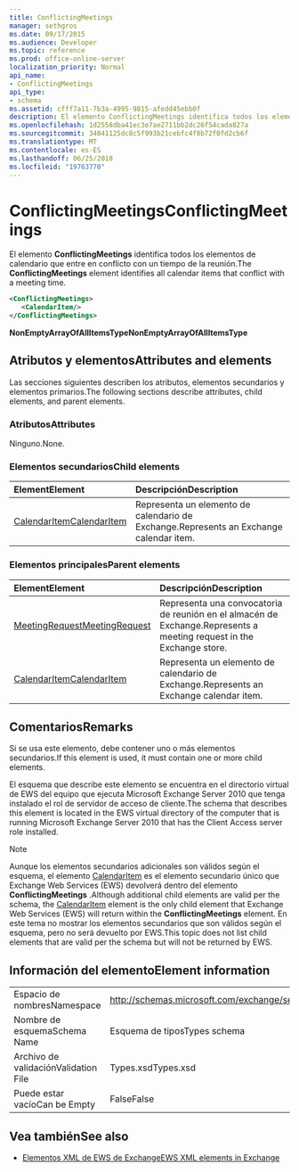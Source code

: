 ```yaml
---
title: ConflictingMeetings
manager: sethgros
ms.date: 09/17/2015
ms.audience: Developer
ms.topic: reference
ms.prod: office-online-server
localization_priority: Normal
api_name:
- ConflictingMeetings
api_type:
- schema
ms.assetid: cfff7a11-7b3a-4995-9815-afedd45ebb0f
description: El elemento ConflictingMeetings identifica todos los elementos de calendario que entre en conflicto con un tiempo de la reunión.
ms.openlocfilehash: 1d2558dba41ec3e7ae2711bb2dc26f54cada827a
ms.sourcegitcommit: 34041125dc8c5f993b21cebfc4f8b72f0fd2cb6f
ms.translationtype: MT
ms.contentlocale: es-ES
ms.lasthandoff: 06/25/2018
ms.locfileid: "19763770"
---
```

# <a name="conflictingmeetings"></a><span data-ttu-id="c3442-103">ConflictingMeetings</span><span class="sxs-lookup"><span data-stu-id="c3442-103">ConflictingMeetings</span></span>

<span data-ttu-id="c3442-104">El elemento **ConflictingMeetings** identifica todos los elementos de calendario que entre en conflicto con un tiempo de la reunión.</span><span class="sxs-lookup"><span data-stu-id="c3442-104">The **ConflictingMeetings** element identifies all calendar items that conflict with a meeting time.</span></span> 
  
```xml
<ConflictingMeetings>
   <CalendarItem/>
</ConflictingMeetings>
```

 <span data-ttu-id="c3442-105">**NonEmptyArrayOfAllItemsType**</span><span class="sxs-lookup"><span data-stu-id="c3442-105">**NonEmptyArrayOfAllItemsType**</span></span>
## <a name="attributes-and-elements"></a><span data-ttu-id="c3442-106">Atributos y elementos</span><span class="sxs-lookup"><span data-stu-id="c3442-106">Attributes and elements</span></span>

<span data-ttu-id="c3442-107">Las secciones siguientes describen los atributos, elementos secundarios y elementos primarios.</span><span class="sxs-lookup"><span data-stu-id="c3442-107">The following sections describe attributes, child elements, and parent elements.</span></span>
  
### <a name="attributes"></a><span data-ttu-id="c3442-108">Atributos</span><span class="sxs-lookup"><span data-stu-id="c3442-108">Attributes</span></span>

<span data-ttu-id="c3442-109">Ninguno.</span><span class="sxs-lookup"><span data-stu-id="c3442-109">None.</span></span>
  
### <a name="child-elements"></a><span data-ttu-id="c3442-110">Elementos secundarios</span><span class="sxs-lookup"><span data-stu-id="c3442-110">Child elements</span></span>

|<span data-ttu-id="c3442-111">**Element**</span><span class="sxs-lookup"><span data-stu-id="c3442-111">**Element**</span></span>|<span data-ttu-id="c3442-112">**Descripción**</span><span class="sxs-lookup"><span data-stu-id="c3442-112">**Description**</span></span>|
|:-----|:-----|
|[<span data-ttu-id="c3442-113">CalendarItem</span><span class="sxs-lookup"><span data-stu-id="c3442-113">CalendarItem</span></span>](calendaritem.md) <br/> |<span data-ttu-id="c3442-114">Representa un elemento de calendario de Exchange.</span><span class="sxs-lookup"><span data-stu-id="c3442-114">Represents an Exchange calendar item.</span></span>  <br/> |
   
### <a name="parent-elements"></a><span data-ttu-id="c3442-115">Elementos principales</span><span class="sxs-lookup"><span data-stu-id="c3442-115">Parent elements</span></span>

|<span data-ttu-id="c3442-116">**Element**</span><span class="sxs-lookup"><span data-stu-id="c3442-116">**Element**</span></span>|<span data-ttu-id="c3442-117">**Descripción**</span><span class="sxs-lookup"><span data-stu-id="c3442-117">**Description**</span></span>|
|:-----|:-----|
|[<span data-ttu-id="c3442-118">MeetingRequest</span><span class="sxs-lookup"><span data-stu-id="c3442-118">MeetingRequest</span></span>](meetingrequest.md) <br/> |<span data-ttu-id="c3442-119">Representa una convocatoria de reunión en el almacén de Exchange.</span><span class="sxs-lookup"><span data-stu-id="c3442-119">Represents a meeting request in the Exchange store.</span></span>  <br/> |
|[<span data-ttu-id="c3442-120">CalendarItem</span><span class="sxs-lookup"><span data-stu-id="c3442-120">CalendarItem</span></span>](calendaritem.md) <br/> |<span data-ttu-id="c3442-121">Representa un elemento de calendario de Exchange.</span><span class="sxs-lookup"><span data-stu-id="c3442-121">Represents an Exchange calendar item.</span></span>  <br/> |
   
## <a name="remarks"></a><span data-ttu-id="c3442-122">Comentarios</span><span class="sxs-lookup"><span data-stu-id="c3442-122">Remarks</span></span>

<span data-ttu-id="c3442-123">Si se usa este elemento, debe contener uno o más elementos secundarios.</span><span class="sxs-lookup"><span data-stu-id="c3442-123">If this element is used, it must contain one or more child elements.</span></span>
  
<span data-ttu-id="c3442-124">El esquema que describe este elemento se encuentra en el directorio virtual de EWS del equipo que ejecuta Microsoft Exchange Server 2010 que tenga instalado el rol de servidor de acceso de cliente.</span><span class="sxs-lookup"><span data-stu-id="c3442-124">The schema that describes this element is located in the EWS virtual directory of the computer that is running Microsoft Exchange Server 2010 that has the Client Access server role installed.</span></span>
  
> [!NOTE]
> <span data-ttu-id="c3442-125">Aunque los elementos secundarios adicionales son válidos según el esquema, el elemento [CalendarItem](calendaritem.md) es el elemento secundario único que Exchange Web Services (EWS) devolverá dentro del elemento **ConflictingMeetings** .</span><span class="sxs-lookup"><span data-stu-id="c3442-125">Although additional child elements are valid per the schema, the [CalendarItem](calendaritem.md) element is the only child element that Exchange Web Services (EWS) will return within the **ConflictingMeetings** element.</span></span> <span data-ttu-id="c3442-126">En este tema no mostrar los elementos secundarios que son válidos según el esquema, pero no será devuelto por EWS.</span><span class="sxs-lookup"><span data-stu-id="c3442-126">This topic does not list child elements that are valid per the schema but will not be returned by EWS.</span></span> 
  
## <a name="element-information"></a><span data-ttu-id="c3442-127">Información del elemento</span><span class="sxs-lookup"><span data-stu-id="c3442-127">Element information</span></span>

|||
|:-----|:-----|
|<span data-ttu-id="c3442-128">Espacio de nombres</span><span class="sxs-lookup"><span data-stu-id="c3442-128">Namespace</span></span>  <br/> |http://schemas.microsoft.com/exchange/services/2006/types  <br/> |
|<span data-ttu-id="c3442-129">Nombre de esquema</span><span class="sxs-lookup"><span data-stu-id="c3442-129">Schema Name</span></span>  <br/> |<span data-ttu-id="c3442-130">Esquema de tipos</span><span class="sxs-lookup"><span data-stu-id="c3442-130">Types schema</span></span>  <br/> |
|<span data-ttu-id="c3442-131">Archivo de validación</span><span class="sxs-lookup"><span data-stu-id="c3442-131">Validation File</span></span>  <br/> |<span data-ttu-id="c3442-132">Types.xsd</span><span class="sxs-lookup"><span data-stu-id="c3442-132">Types.xsd</span></span>  <br/> |
|<span data-ttu-id="c3442-133">Puede estar vacío</span><span class="sxs-lookup"><span data-stu-id="c3442-133">Can be Empty</span></span>  <br/> |<span data-ttu-id="c3442-134">False</span><span class="sxs-lookup"><span data-stu-id="c3442-134">False</span></span>  <br/> |
   
## <a name="see-also"></a><span data-ttu-id="c3442-135">Vea también</span><span class="sxs-lookup"><span data-stu-id="c3442-135">See also</span></span>



- [<span data-ttu-id="c3442-136">Elementos XML de EWS de Exchange</span><span class="sxs-lookup"><span data-stu-id="c3442-136">EWS XML elements in Exchange</span></span>](ews-xml-elements-in-exchange.md)

